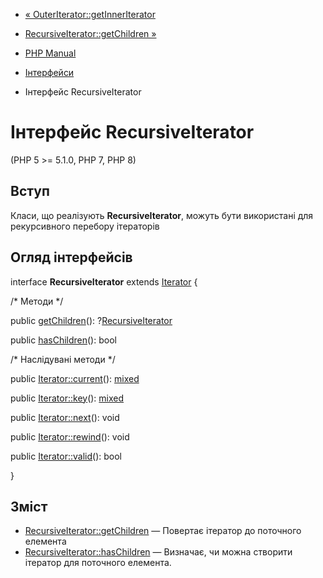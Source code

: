 - [« OuterIterator::getInnerIterator](outeriterator.getinneriterator.md)
- [RecursiveIterator::getChildren »](recursiveiterator.getchildren.md)

- [PHP Manual](index.md)
- [Інтерфейси](spl.interfaces.md)
- Інтерфейс RecursiveIterator

# Інтерфейс RecursiveIterator

(PHP 5 \>= 5.1.0, PHP 7, PHP 8)

## Вступ

Класи, що реалізують **RecursiveIterator**, можуть бути використані для
рекурсивного перебору ітераторів

## Огляд інтерфейсів

interface **RecursiveIterator** extends [Iterator](class.iterator.md)
{

/\* Методи \*/

public [getChildren](recursiveiterator.getchildren.md)():
?[RecursiveIterator](class.recursiveiterator.md)

public [hasChildren](recursiveiterator.haschildren.md)(): bool

/\* Наслідувані методи \*/

public [Iterator::current](iterator.current.md)():
[mixed](language.types.declarations.md#language.types.declarations.mixed)

public [Iterator::key](iterator.key.md)():
[mixed](language.types.declarations.md#language.types.declarations.mixed)

public [Iterator::next](iterator.next.md)(): void

public [Iterator::rewind](iterator.rewind.md)(): void

public [Iterator::valid](iterator.valid.md)(): bool

}

## Зміст

- [RecursiveIterator::getChildren](recursiveiterator.getchildren.md)
— Повертає ітератор до поточного елемента
- [RecursiveIterator::hasChildren](recursiveiterator.haschildren.md)
— Визначає, чи можна створити ітератор для поточного елемента.
